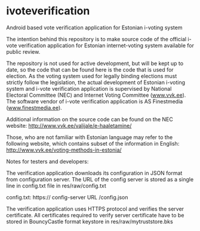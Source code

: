 ivoteverification
=================

Android based vote verification application for Estonian i-voting system

The intention behind this repository is to make source code of the official i-vote verification application for Estonian internet-voting system available for public review.

The repository is not used for active development, but will be kept up to date, so the code that can be found here is the code that is used for election. As the voting system used for legally binding elections must strictly follow the legislation, the actual development of Estonian i-voting system and i-vote verification application is supervised by National Electoral Committee (NEC) and Internet Voting Committee (www.vvk.ee). The software vendor of i-vote verification application is AS Finestmedia (www.finestmedia.ee).

Additional information on the source code can be found on the NEC website: http://www.vvk.ee/valijale/e-haaletamine/

Those, who are not familiar with Estonian language may refer to the following website, which contains subset of the information in English: http://www.vvk.ee/voting-methods-in-estonia/

Notes for testers and developers:

The verification application downloads its configuration in JSON format from configuration server. The URL of the config server is stored as a single line in config.txt file in res/raw/config.txt 

config.txt:
https://  config-server URL  /config.json

The verification application uses HTTPS protocol and verifies the server certificate. All certificates required to verify server certificate have to be stored in BouncyCastle format keystore in res/raw/mytruststore.bks
